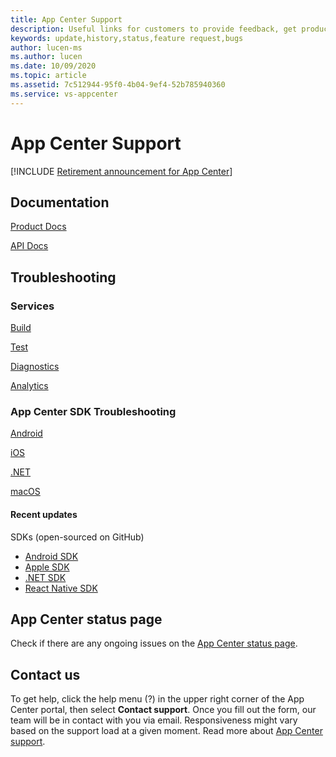 ```yaml
---
title: App Center Support
description: Useful links for customers to provide feedback, get product update
keywords: update,history,status,feature request,bugs
author: lucen-ms
ms.author: lucen
ms.date: 10/09/2020
ms.topic: article
ms.assetid: 7c512944-95f0-4b04-9ef4-52b785940360
ms.service: vs-appcenter
---
```


# App Center Support

[!INCLUDE [Retirement announcement for App Center](~/includes/retirement.md)]

## Documentation
[Product Docs](~/index.yml)

[API Docs](~/api-docs/index.md)

## Troubleshooting
### Services
[Build](~/build/troubleshooting/index.md)

[Test](~/test-cloud/troubleshooting/index.md)

[Diagnostics](~/diagnostics/troubleshooting.md)

[Analytics](~/analytics/faq.md)

### App Center SDK Troubleshooting
[Android](~/sdk/troubleshooting/android.md)

[iOS](~/sdk/troubleshooting/ios.md)

[.NET](~/sdk/troubleshooting/xamarin.md)

[macOS](~/sdk/troubleshooting/macos.md)

#### Recent updates
SDKs (open-sourced on GitHub)
- [Android SDK](https://github.com/microsoft/appcenter-sdk-android)
- [Apple SDK](https://github.com/microsoft/appcenter-sdk-apple)
- [.NET SDK](https://github.com/microsoft/appcenter-sdk-dotnet)
- [React Native SDK](https://github.com/Microsoft/appcenter-sdk-react-native)

## App Center status page
Check if there are any ongoing issues on the [App Center status page](https://status.appcenter.ms).

## Contact us
To get help, click the help menu (?) in the upper right corner of the App Center portal, then select **Contact support**. Once you fill out the form, our team will be in contact with you via email. Responsiveness might vary based on the support load at a given moment. Read more about [App Center support](../help.md).
